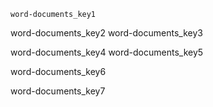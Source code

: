 ```ngMeta
word-documents_key1
```

word-documents_key2
word-documents_key3


word-documents_key4
word-documents_key5


word-documents_key6


word-documents_key7
